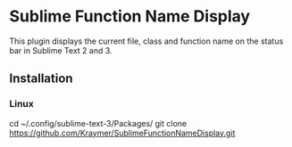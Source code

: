 # Sublime Function Name Display

This plugin displays the current file, class and function name on the status bar in Sublime Text 2 and 3.

## Installation

### Linux

cd ~/.config/sublime-text-3/Packages/
git clone https://github.com/Kraymer/SublimeFunctionNameDisplay.git
